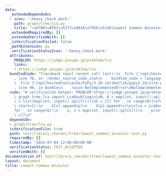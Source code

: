 ```yaml
---
data:
  _extendedDependsOn:
  - icon: ':heavy_check_mark:'
    path: graph/tree/lca.py
    title: "\u6700\u8FD1\u5171\u901A\u7956\u5148(Lowest Common Ancestor)"
  _extendedRequiredBy: []
  _extendedVerifiedWith: []
  _isVerificationFailed: false
  _pathExtension: py
  _verificationStatusIcon: ':heavy_check_mark:'
  attributes:
    PROBLEM: https://judge.yosupo.jp/problem/lca
    links:
    - https://judge.yosupo.jp/problem/lca
  bundledCode: "Traceback (most recent call last):\n  File \"/opt/hostedtoolcache/PyPy/3.10.14/x64/lib/pypy3.10/site-packages/onlinejudge_verify/documentation/build.py\"\
    , line 76, in _render_source_code_stat\n    bundled_code = language.bundle(\n\
    \  File \"/opt/hostedtoolcache/PyPy/3.10.14/x64/lib/pypy3.10/site-packages/onlinejudge_verify/languages/python.py\"\
    , line 96, in bundle\n    raise NotImplementedError\nNotImplementedError\n"
  code: "# verification-helper: PROBLEM https://judge.yosupo.jp/problem/lca\n\nfrom\
    \ graph.tree.lca import LcaDoubling\n\nN, Q = map(int, input().split())\nparent\
    \ = list(map(int, input().split()))\nG = [[] for _ in range(N)]\nfor v, p in enumerate(parent,\
    \ start=1):\n    G[v].append(p)\n    G[p].append(v)\n\nlca = LcaDoubling(N, G)\n\
    for _ in range(Q):\n    u, v = map(int, input().split())\n    print(lca.lca(u,\
    \ v))\n"
  dependsOn:
  - graph/tree/lca.py
  isVerificationFile: true
  path: test/library_checker/tree/lowest_common_ancestor.test.py
  requiredBy: []
  timestamp: '2024-07-04 12:06:06+09:00'
  verificationStatus: TEST_ACCEPTED
  verifiedWith: []
documentation_of: test/library_checker/tree/lowest_common_ancestor.test.py
layout: document
title: Lowest Common Ancestor
---
```

